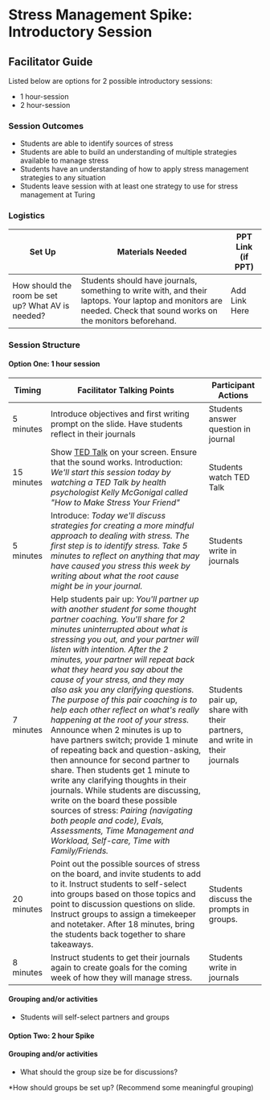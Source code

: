 # Stress Management Spike: Introductory Session
## Facilitator Guide

Listed below are options for 2 possible introductory sessions:

* 1 hour-session
* 2 hour-session

### Session Outcomes

* Students are able to identify sources of stress
* Students are able to build an understanding of multiple strategies available to manage stress
* Students have an understanding of how to apply stress management strategies to any situation
* Students leave session with at least one strategy to use for stress management at Turing

### Logistics

| Set Up | Materials Needed | PPT Link (if PPT)|
| ------ | ---------------- | ---------------- |
| How should the room be set up? What AV is needed? | Students should have journals, something to write with, and their laptops. Your laptop and monitors are needed. Check that sound works on the monitors beforehand. | Add Link Here |

### Session Structure

#### Option One: 1 hour session

| Timing        | Facilitator Talking Points        | Participant Actions  |
| ------------- | ----------- | ------------------------|
| 5 minutes | Introduce objectives and first writing prompt on the slide. Have students reflect in their journals | Students answer question in journal |
| 15 minutes | Show [TED Talk](http://www.ted.com/talks/kelly_mcgonigal_how_to_make_stress_your_friend?language=en) on your screen. Ensure that the sound works. Introduction: *We'll start this session today by watching a TED Talk by health psychologist Kelly McGonigal called "How to Make Stress Your Friend"* |  Students watch TED Talk |
| 5 minutes | Introduce: *Today we'll discuss strategies for creating a more mindful approach to dealing with stress. The first step is to identify stress. Take 5 minutes to reflect on anything that may have caused you stress this week by writing about what the root cause might be in your journal.* | Students write in journals |
| 7 minutes | Help students pair up: *You'll partner up with another student for some thought partner coaching. You'll share for 2 minutes uninterrupted about what is stressing you out, and your partner will listen with intention. After the 2 minutes, your partner will repeat back what they heard you say about the cause of your stress, and they may also ask you any clarifying questions. The purpose of this pair coaching is to help each other reflect on what's really happening at the root of your stress.* Announce when 2 minutes is up to have partners switch; provide 1 minute of repeating back and question-asking, then announce for second partner to share. Then students get 1 minute to write any clarifying thoughts in their journals. While students are discussing, write on the board these possible sources of stress: *Pairing (navigating both people and code), Evals, Assessments, Time Management and Workload, Self-care, Time with Family/Friends.* | Students pair up, share with their partners, and write in their journals |
| 20 minutes | Point out the possible sources of stress on the board, and invite students to add to it. Instruct students to self-select into groups based on those topics and point to discussion questions on slide. Instruct groups to assign a timekeeper and notetaker. After 18 minutes, bring the students back together to share takeaways. | Students discuss the prompts in groups. |
| 8 minutes | Instruct students to get their journals again to create goals for the coming week of how they will manage stress. |  Students write in journals |

#### Grouping and/or activities
  
  * Students will self-select partners and groups


#### Option Two: 2 hour Spike


#### Grouping and/or activities
  
  * What should the group size be for discussions?
  
  
  *How should groups be set up? (Recommend some meaningful grouping)
